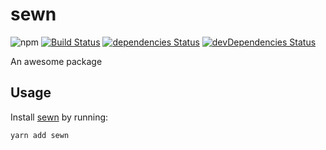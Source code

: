 # sewn
![npm](https://img.shields.io/npm/v/sewn.svg)
[![Build Status](https://travis-ci.org/splayd/sewn.svg?branch=master)](https://travis-ci.org/splayd/sewn)
[![dependencies Status](https://david-dm.org/splayd/sewn/status.svg)](https://david-dm.org/splayd/sewn)
[![devDependencies Status](https://david-dm.org/splayd/sewn/dev-status.svg)](https://david-dm.org/splayd/sewn?type=dev)

An awesome package

## Usage
Install [sewn](https://yarnpkg.com/en/package/sewn)
by running:

```sh
yarn add sewn
```
